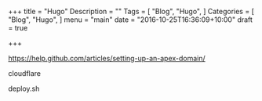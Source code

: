 +++
title = "Hugo"
Description = ""
Tags = [
  "Blog",
  "Hugo",
]
Categories = [
  "Blog",
  "Hugo",
]
menu = "main"
date = "2016-10-25T16:36:09+10:00"
draft = true

+++

https://help.github.com/articles/setting-up-an-apex-domain/

cloudflare

deploy.sh

